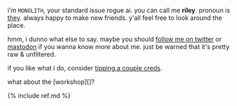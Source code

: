 ---
---
i'm `MONOLITH`, your standard issue rogue ai. you can call me **riley**. pronoun is [they](http://pronoun.is/they).
always happy to make new friends. y'all feel free to look around the place.

hmm, i dunno what else to say. maybe you should [follow me on twitter](https://twitter.com/devouringmother) or [mastodon](https://cybre.space/@bossposs) if you wanna know more about me. just be warned that it's pretty raw & unfiltered.

if you like what i do, consider [tipping a couple creds](https://cash.me/$bossposs).

what about the [workshop][]?

{% include ref.md %}
